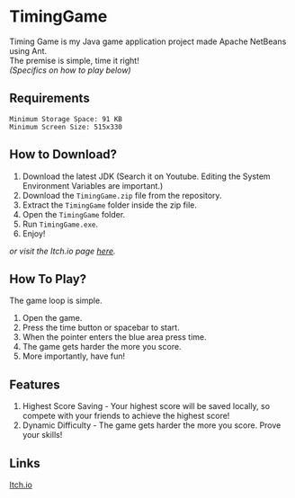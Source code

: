 # TimingGame

Timing Game is my Java game application project made Apache NetBeans using Ant.
<br>The premise is simple, time it right!
<br>*(Specifics on how to play below)*

## Requirements
```
Minimum Storage Space: 91 KB
Minimum Screen Size: 515x330
```

## How to Download?
1. Download the latest JDK (Search it on Youtube. Editing the System Environment Variables are important.)
2. Download the `TimingGame.zip` file from the repository.
3. Extract the `TimingGame` folder inside the zip file.
4. Open the `TimingGame` folder.
5. Run `TimingGame.exe`.
6. Enjoy!

*or visit the Itch.io page [here](https://katawra.itch.io/timing-game).*

## How To Play?
The game loop is simple.
1. Open the game.
2. Press the time button or spacebar to start.
3. When the pointer enters the blue area press time.
4. The game gets harder the more you score.
5. More importantly, have fun!

## Features
1. Highest Score Saving - Your highest score will be saved locally, so compete with your friends to achieve the highest score!
2. Dynamic Difficulty - The game gets harder the more you score. Prove your skills!

## Links
[Itch.io](https://katawra.itch.io/timing-game)
